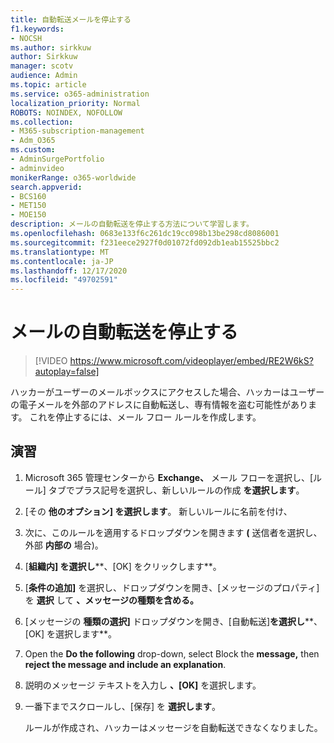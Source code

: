 ```yaml
---
title: 自動転送メールを停止する
f1.keywords:
- NOCSH
ms.author: sirkkuw
author: Sirkkuw
manager: scotv
audience: Admin
ms.topic: article
ms.service: o365-administration
localization_priority: Normal
ROBOTS: NOINDEX, NOFOLLOW
ms.collection:
- M365-subscription-management
- Adm_O365
ms.custom:
- AdminSurgePortfolio
- adminvideo
monikerRange: o365-worldwide
search.appverid:
- BCS160
- MET150
- MOE150
description: メールの自動転送を停止する方法について学習します。
ms.openlocfilehash: 0683e133f6c261dc19cc098b13be298cd8086001
ms.sourcegitcommit: f231eece2927f0d01072fd092db1eab15525bbc2
ms.translationtype: MT
ms.contentlocale: ja-JP
ms.lasthandoff: 12/17/2020
ms.locfileid: "49702591"
---
```

# <a name="stop-email-auto-forward"></a>メールの自動転送を停止する

> [!VIDEO https://www.microsoft.com/videoplayer/embed/RE2W6kS?autoplay=false]

ハッカーがユーザーのメールボックスにアクセスした場合、ハッカーはユーザーの電子メールを外部のアドレスに自動転送し、専有情報を盗む可能性があります。 これを停止するには、メール フロー ルールを作成します。

## <a name="try-it"></a>演習

1. Microsoft 365 管理センターから **Exchange、** メール フローを選択し、[ルール] タブでプラス記号を選択し、新しいルールの作成 **を選択します**。 
1. [その **他のオプション] を選択します**。 新しいルールに名前を付け、
1. 次に、このルールを適用するドロップダウンを開きます **(** 送信者を選択し、外部 **内部の** 場合)。
1. [**組織内] を選択し****、[OK] をクリックします**。
1. [**条件の追加]** を選択し、ドロップダウンを開き、[メッセージのプロパティ] を **選択** して **、メッセージの種類を含める。**
1. [メッセージの **種類の選択]** ドロップダウンを開き、[自動転送]**を選択し****、[OK] を選択します**。
1. Open the **Do the following** drop-down, select Block the **message,** then **reject the message and include an explanation**.
1. 説明のメッセージ テキストを入力し **、[OK]** を選択します。
1. 一番下までスクロールし、[保存] を **選択します**。

    ルールが作成され、ハッカーはメッセージを自動転送できなくなりました。